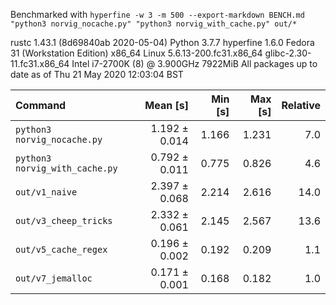 Benchmarked with 
`hyperfine -w 3 -m 500 --export-markdown BENCH.md "python3 norvig_nocache.py" "python3 norvig_with_cache.py" out/*`

rustc 1.43.1 (8d69840ab 2020-05-04)
Python 3.7.7
hyperfine 1.6.0
Fedora 31 (Workstation Edition) x86_64
Linux 5.6.13-200.fc31.x86_64
glibc-2.30-11.fc31.x86_64
Intel i7-2700K (8) @ 3.900GHz
7922MiB
All packages up to date as of Thu 21 May 2020 12:03:04 BST

| Command | Mean [s] | Min [s] | Max [s] | Relative |
|:---|---:|---:|---:|---:|
| `python3 norvig_nocache.py` | 1.192 ± 0.014 | 1.166 | 1.231 | 7.0 |
| `python3 norvig_with_cache.py` | 0.792 ± 0.011 | 0.775 | 0.826 | 4.6 |
| `out/v1_naive` | 2.397 ± 0.068 | 2.214 | 2.616 | 14.0 |
| `out/v3_cheep_tricks` | 2.332 ± 0.061 | 2.145 | 2.567 | 13.6 |
| `out/v5_cache_regex` | 0.196 ± 0.002 | 0.192 | 0.209 | 1.1 |
| `out/v7_jemalloc` | 0.171 ± 0.001 | 0.168 | 0.182 | 1.0 |
